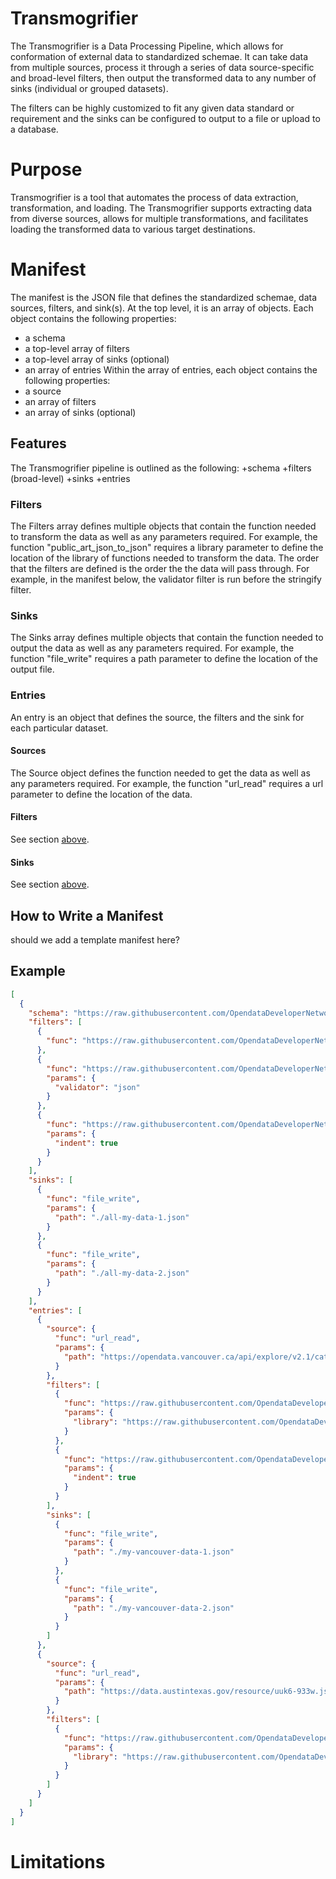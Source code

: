 # Transmogrifier
The Transmogrifier is a Data Processing Pipeline, which allows for conformation of external data to standardized schemae. It can take data from multiple sources, process it through a series of data source-specific and broad-level filters, then output the transformed data to any number of sinks (individual or grouped datasets).

The filters can be highly customized to fit any given data standard or requirement and the sinks can be configured to output to a file or upload to a database. 


# Purpose
Transmogrifier is a tool that automates the process of data extraction, transformation, and loading. The Transmogrifier supports extracting data from diverse sources, allows for multiple transformations, and facilitates loading the transformed data to various target destinations.

# Manifest
The manifest is the JSON file that defines the standardized schemae, data sources, filters, and sink(s). At the top level, it is an array of objects. Each object contains the following properties:
- a schema
- a top-level array of filters
- a top-level array of sinks (optional)
- an array of entries
Within the array of entries, each object contains the following properties:
- a source
- an array of filters
- an array of sinks (optional)

## Features
The Transmogrifier pipeline is outlined as the following: 
+schema
+filters (broad-level) 
+sinks
+entries

### Filters
The Filters array defines multiple objects that contain the function needed to transform the data as well as any parameters required. For example, the function "public_art_json_to_json" requires a library parameter to define the location of the library of functions needed to transform the data.
The order that the filters are defined is the order the the data will pass through. For example, in the manifest below, the validator filter is run before the stringify filter.

### Sinks
The Sinks array defines multiple objects that contain the function needed to output the data as well as any parameters required. For example, the function "file_write" requires a path parameter to define the location of the output file.


### Entries
An entry is an object that defines the source, the filters and the sink for each particular dataset. 
#### Sources
The Source object defines the function needed to get the data as well as any parameters required. For example, the function "url_read" requires a url parameter to define the location of the data.
#### Filters
See section [above](#Filters).
#### Sinks
See section [above](###Sinks).


## How to Write a Manifest
should we add a template manifest here?

## Example
```json
[
  {
    "schema": "https://raw.githubusercontent.com/OpendataDeveloperNetwork/ODEN-Transmogrifiers/dev/schemas/public-art.json",
    "filters": [
      {
        "func": "https://raw.githubusercontent.com/OpendataDeveloperNetwork/ODEN-Transmogrifiers/ms-ss-rg-collector-update/collectors/collector-json.js"
      },
      {
        "func": "https://raw.githubusercontent.com/OpendataDeveloperNetwork/ODEN-Transmogrifiers/dev/filters/validate.js",
        "params": {
          "validator": "json"
        }
      },
      {
        "func": "https://raw.githubusercontent.com/OpendataDeveloperNetwork/ODEN-Transmogrifiers/dev/filters/stringify.js",
        "params": {
          "indent": true
        }
      }
    ],
    "sinks": [
      {
        "func": "file_write",
        "params": {
          "path": "./all-my-data-1.json"
        }
      },
      {
        "func": "file_write",
        "params": {
          "path": "./all-my-data-2.json"
        }
      }
    ],
    "entries": [
      {
        "source": {
          "func": "url_read",
          "params": {
            "path": "https://opendata.vancouver.ca/api/explore/v2.1/catalog/datasets/public-art/exports/json?lang=en&timezone=America%2FLos_Angeles"
          }
        },
        "filters": [
          {
            "func": "https://raw.githubusercontent.com/OpendataDeveloperNetwork/ODEN-Transmogrifiers/dev/filters/canada/british-columbia/vancouver/public-art-json-to-json.js",
            "params": {
              "library": "https://raw.githubusercontent.com/OpendataDeveloperNetwork/ODEN-Transmogrifiers/dev/libraries/standard.js"
            }
          },
          {
            "func": "https://raw.githubusercontent.com/OpendataDeveloperNetwork/ODEN-Transmogrifiers/dev/filters/stringify.js",
            "params": {
              "indent": true
            }
          }
        ],
        "sinks": [
          {
            "func": "file_write",
            "params": {
              "path": "./my-vancouver-data-1.json"
            }
          },
          {
            "func": "file_write",
            "params": {
              "path": "./my-vancouver-data-2.json"
            }
          }
        ]
      },
      {
        "source": {
          "func": "url_read",
          "params": {
            "path": "https://data.austintexas.gov/resource/uuk6-933w.json"
          }
        },
        "filters": [
          {
            "func": "https://raw.githubusercontent.com/OpendataDeveloperNetwork/ODEN-Transmogrifiers/dev/filters/united-states/texas/austin/public-art-json-to-json.js",
            "params": {
              "library": "https://raw.githubusercontent.com/OpendataDeveloperNetwork/ODEN-Transmogrifiers/dev/libraries/standard.js"
            }
          }
        ]
      }
    ]
  }
]
```

# Limitations